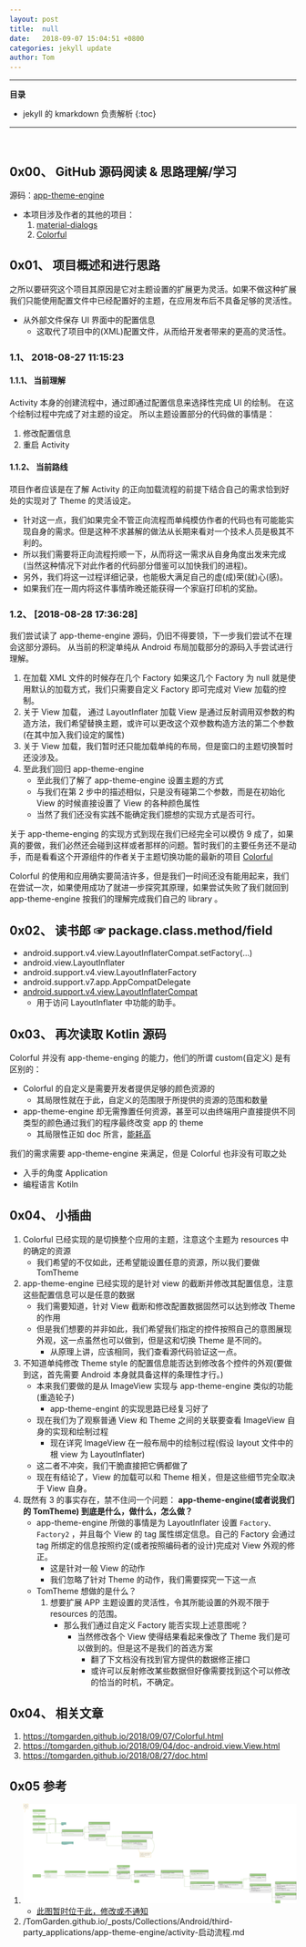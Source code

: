 ```yaml
---
layout: post
title:  null
date:   2018-09-07 15:04:51 +0800
categories: jekyll update
author: Tom
---
```


-----------------------------
__目录__
- jekyll 的 kmarkdown 负责解析
{:toc}

-----------------------------
<br>

## 0x00、 GitHub 源码阅读 & 思路理解/学习
源码：[app-theme-engine](https://github.com/garretyoder/app-theme-engine)
- 本项目涉及作者的其他的项目：
    1. [material-dialogs](https://github.com/afollestad/material-dialogs)
    2. [Colorful](https://github.com/garretyoder/Colorful)


## 0x01、 项目概述和进行思路

之所以要研究这个项目其原因是它对主题设置的扩展更为灵活。如果不做这种扩展我们只能使用配置文件中已经配置好的主题，在应用发布后不具备足够的灵活性。
- 从外部文件保存 UI 界面中的配置信息
    - 这取代了项目中的(XML)配置文件，从而给开发者带来的更高的灵活性。

### 1.1、 2018-08-27 11:15:23
#### 1.1.1、 当前理解
Activity 本身的创建流程中，通过即通过配置信息来选择性完成 UI 的绘制。
在这个绘制过程中完成了对主题的设定。
所以主题设置部分的代码做的事情是：
1. 修改配置信息
2. 重启 Activity

#### 1.1.2、 当前路线
项目作者应该是在了解 Activity 的正向加载流程的前提下结合自己的需求恰到好处的实现对了 Theme 的灵活设定。
- 针对这一点，我们如果完全不管正向流程而单纯模仿作者的代码也有可能能实现自身的需求。但是这种不求甚解的做法从长期来看对一个技术人员是极其不利的。
- 所以我们需要将正向流程捋顺一下，从而将这一需求从自身角度出发来完成(当然这种情况下对此作者的代码部分借鉴可以加快我们的进程)。
- 另外，我们将这一过程详细记录，也能极大满足自己的虚(成)荣(就)心(感)。
- 如果我们在一周内将这件事情昨晚还能获得一个家庭打印机的奖励。

### 1.2、 [2018-08-28 17:36:28]
我们尝试读了 app-theme-engine 源码，仍旧不得要领，下一步我们尝试不在理会这部分源码。
从当前的积淀单纯从 Android 布局加载部分的源码入手尝试进行理解。

1. 在加载 XML 文件的时候存在几个 Factory 如果这几个 Factory 为 null 就是使用默认的加载方式，我们只需要自定义 Factory 即可完成对 View 加载的控制。
2. 关于 View 加载， 通过 LayoutInflater 加载 View 是通过反射调用双参数的构造方法，我们希望替换主题，或许可以更改这个双参数构造方法的第二个参数(在其中加入我们设定的属性)
3. 关于 View 加载，我们暂时还只能加载单纯的布局，但是窗口的主题切换暂时还没涉及。
4. 至此我们回归 app-theme-engine
    - 至此我们了解了 app-theme-engine 设置主题的方式
    - 与我们在第 2 步中的描述相似，只是没有碰第二个参数，而是在初始化 View 的时候直接设置了 View 的各种颜色属性
    - 当然了我们还没有实践不能确定我们臆想的实现方式是否可行。

关于 app-theme-enging 的实现方式到现在我们已经完全可以模仿 9 成了，如果真的要做，我们必然还会碰到这样或者那样的问题。暂时我们的主要任务还不是动手，而是看看这个开源组件的作者关于主题切换功能的最新的项目 [Colorful](https://github.com/garretyoder/Colorful)

Colorful 的使用和应用确实要简洁许多，但是我们一时间还没有能用起来，我们在尝试一次，如果使用成功了就进一步探究其原理，如果尝试失败了我们就回到 app-theme-engine 按我们的理解完成我们自己的 library 。

## 0x02、 读书郎 ☞ package.class.method/field
- android.support.v4.view.LayoutInflaterCompat.setFactory(...)
- android.view.LayoutInflater
- android.support.v4.view.LayoutInflaterFactory
- android.support.v7.app.AppCompatDelegate
- [android.support.v4.view.LayoutInflaterCompat](https://developer.android.com/reference/android/support/v4/view/LayoutInflaterCompat#setfactory)
    - 用于访问 LayoutInflater 中功能的助手。

## 0x03、 再次读取 Kotlin 源码
Colorful 并没有 app-theme-enging 的能力，他们的所谓 custom(自定义) 是有区别的：
- Colorful 的自定义是需要开发者提供足够的颜色资源的
    - 其局限性就在于此，自定义的范围限于所提供的资源的范围和数量
- app-theme-engine 却无需豫置任何资源，甚至可以由终端用户直接提供不同类型的颜色通过我们的程序最终改变 app 的 theme
    - 其局限性正如 doc 所言，[能耗高](https://developer.android.com/reference/android/view/LayoutInflater)

我们的需求需要 app-theme-engine 来满足，但是 Colorful 也非没有可取之处
- 入手的角度 Application
- 编程语言 Kotiln

## 0x04、 小插曲
1. Colorful 已经实现的是切换整个应用的主题，注意这个主题为 resources 中的确定的资源
    - 我们希望的不仅如此，还希望能设置任意的资源，所以我们要做 TomTheme
2. app-theme-engine 已经实现的是针对 view 的截断并修改其配置信息，注意这些配置信息可以是任意的数据
    - 我们需要知道，针对 View 截断和修改配置数据固然可以达到修改 Theme 的作用
    - 但是我们想要的并非如此，我们希望我们指定的控件按照自己的意图展现外观，这一点虽然也可以做到，但是这和切换 Theme 是不同的。
        - 从原理上讲，应该相同，我们查看源代码验证这一点。
3. 不知道单纯修改 Theme style 的配置信息能否达到修改各个控件的外观(要做到这，首先需要 Android 本身就具备这样的条理性才行。)
    - 本来我们要做的是从 ImageView 实现与 app-theme-engine 类似的功能(重造轮子)
        - app-theme-engint 的实现思路已经复习好了
    - 现在我们为了观察普通 View 和 Theme 之间的关联要查看 ImageView 自身的实现和绘制过程
        - 现在详究 ImageView 在一般布局中的绘制过程(假设 layout 文件中的根 view 为 LayoutInflater)
    - 这二者不冲突，我们干脆直接把它俩都做了
    - 现在有结论了，View 的加载可以和 Theme 相关，但是这些细节完全取决于 View 自身。
4. 既然有 3 的事实存在，禁不住问一个问题： **app-theme-engine(或者说我们的 TomTheme) 到底是什么，做什么，怎么做？**
    - app-theme-engine 所做的事情是为 LayoutInflater 设置 `Factory、Factory2` ，并且每个 View 的 tag 属性绑定信息。自己的 Factory 会通过 tag 所绑定的信息按照约定(或者按照编码者的设计)完成对 View 外观的修正。
        - 这是针对一般 View 的动作
        - 我们忽略了针对 Theme 的动作，我们需要探究一下这一点
    - TomTheme 想做的是什么？
        1. 想要扩展 APP 主题设置的灵活性，令其所能设置的外观不限于 resources 的范围。
            - 那么我们通过自定义 Factory 能否实现上述意图呢？
                - 当然修改各个 View 使得结果看起来像改了 Theme 我们是可以做到的。但是这不是我们的首选方案
                    - 翻了下文档没有找到官方提供的数据修正接口
                    - 或许可以反射修改某些数据但好像需要找到这个可以修改的恰当的时机，不确定。

## 0x04、 相关文章
1. https://tomgarden.github.io/2018/09/07/Colorful.html
2. https://tomgarden.github.io/2018/09/04/doc-android.view.View.html
3. https://tomgarden.github.io/2018/08/27/doc.html

## 0x05 参考
1. ![2018-09-07-app_theme_engine_绘图1](/assets/Image/2018-09-07-app_theme_engine_绘图1.png)
    - [此图暂时位于此，修改或不通知](https://github.com/TomGarden/Tetris-2018/blob/master/doc/xmind/绘图1.vsdx)
2.  /TomGarden.github.io/_posts/Collections/Android/third-party_applications/app-theme-engine/activity-启动流程.md

